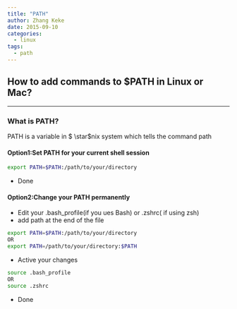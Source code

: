 ```yaml
---
title: "PATH"
author: Zhang Keke
date: 2015-09-10
categories:
  - linux
tags:
  - path
---
```


## How to add commands to $PATH in Linux or Mac? 
---
### What is PATH?

PATH is a variable in $ \star$nix system which tells the command path


#### Option1:Set PATH for your current shell session

```sh
export PATH=$PATH:/path/to/your/directory
```

* Done

#### Option2:Change your PATH permanently

  *   Edit your .bash_profile(if you ues Bash) or .zshrc( if using zsh)
  *   add path at the end of the file

```sh
export PATH=$PATH:/path/to/your/directory
OR
export PATH=/path/to/your/directory:$PATH
```

*  Active your changes

```sh
source .bash_profile
OR
source .zshrc
```

*   Done